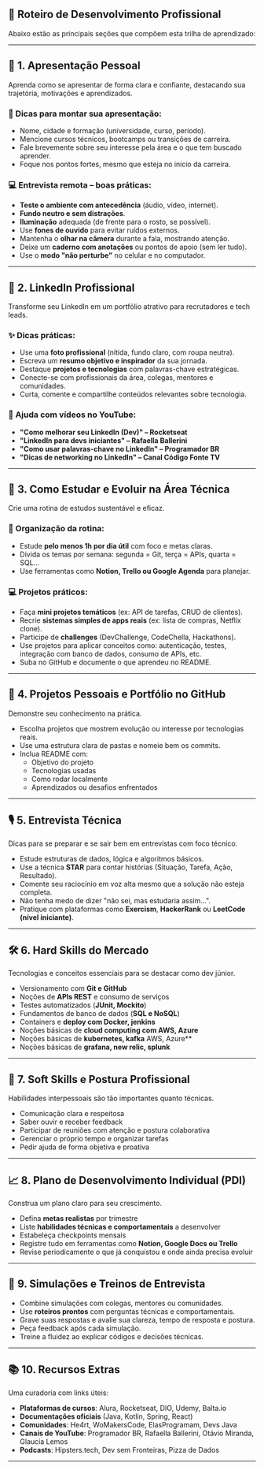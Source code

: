 ## 🧭 Roteiro de Desenvolvimento Profissional

Abaixo estão as principais seções que compõem esta trilha de aprendizado:

---

## 👤 1. Apresentação Pessoal

Aprenda como se apresentar de forma clara e confiante, destacando sua trajetória, motivações e aprendizados.

### 🎯 Dicas para montar sua apresentação:

- Nome, cidade e formação (universidade, curso, período).
- Mencione cursos técnicos, bootcamps ou transições de carreira.
- Fale brevemente sobre seu interesse pela área e o que tem buscado aprender.
- Foque nos pontos fortes, mesmo que esteja no início da carreira.

### 💻 Entrevista remota – boas práticas:

- **Teste o ambiente com antecedência** (áudio, vídeo, internet).
- **Fundo neutro e sem distrações**.
- **Iluminação** adequada (de frente para o rosto, se possível).
- Use **fones de ouvido** para evitar ruídos externos.
- Mantenha o **olhar na câmera** durante a fala, mostrando atenção.
- Deixe um **caderno com anotações** ou pontos de apoio (sem ler tudo).
- Use o **modo "não perturbe"** no celular e no computador.

---

## 💼 2. LinkedIn Profissional

Transforme seu LinkedIn em um portfólio atrativo para recrutadores e tech leads.

### ✨ Dicas práticas:

- Use uma **foto profissional** (nítida, fundo claro, com roupa neutra).
- Escreva um **resumo objetivo e inspirador** da sua jornada.
- Destaque **projetos e tecnologias** com palavras-chave estratégicas.
- Conecte-se com profissionais da área, colegas, mentores e comunidades.
- Curta, comente e compartilhe conteúdos relevantes sobre tecnologia.

### 🎥 Ajuda com vídeos no YouTube:

- **"Como melhorar seu LinkedIn (Dev)" – Rocketseat**
- **"LinkedIn para devs iniciantes" – Rafaella Ballerini**
- **"Como usar palavras-chave no LinkedIn" – Programador BR**
- **"Dicas de networking no LinkedIn" – Canal Código Fonte TV**

---

## 🧠 3. Como Estudar e Evoluir na Área Técnica

Crie uma rotina de estudos sustentável e eficaz.

### 🧩 Organização da rotina:

- Estude **pelo menos 1h por dia útil** com foco e metas claras.
- Divida os temas por semana: segunda = Git, terça = APIs, quarta = SQL...
- Use ferramentas como **Notion, Trello ou Google Agenda** para planejar.

### 💻 Projetos práticos:

- Faça **mini projetos temáticos** (ex: API de tarefas, CRUD de clientes).
- Recrie **sistemas simples de apps reais** (ex: lista de compras, Netflix clone).
- Participe de **challenges** (DevChallenge, CodeChella, Hackathons).
- Use projetos para aplicar conceitos como: autenticação, testes, integração com banco de dados, consumo de APIs, etc.
- Suba no GitHub e documente o que aprendeu no README.

---

## 🚀 4. Projetos Pessoais e Portfólio no GitHub

Demonstre seu conhecimento na prática.

- Escolha projetos que mostrem evolução ou interesse por tecnologias reais.
- Use uma estrutura clara de pastas e nomeie bem os commits.
- Inclua README com:
  - Objetivo do projeto
  - Tecnologias usadas
  - Como rodar localmente
  - Aprendizados ou desafios enfrentados

---

## 🎙️ 5. Entrevista Técnica

Dicas para se preparar e se sair bem em entrevistas com foco técnico.

- Estude estruturas de dados, lógica e algoritmos básicos.
- Use a técnica **STAR** para contar histórias (Situação, Tarefa, Ação, Resultado).
- Comente seu raciocínio em voz alta mesmo que a solução não esteja completa.
- Não tenha medo de dizer "não sei, mas estudaria assim...".
- Pratique com plataformas como **Exercism**, **HackerRank** ou **LeetCode (nível iniciante)**.

---

## 🛠️ 6. Hard Skills do Mercado

Tecnologias e conceitos essenciais para se destacar como dev júnior.

- Versionamento com **Git e GitHub**
- Noções de **APIs REST** e consumo de serviços
- Testes automatizados (**JUnit, Mockito**)
- Fundamentos de banco de dados (**SQL e NoSQL**)
- Containers e **deploy com Docker, jenkins**
- Noções básicas de **cloud computing com AWS, Azure**
- Noções básicas de **kubernetes, kafka**
AWS, Azure**
- Noções básicas de **grafana, new relic, splunk**

---

## 🤝 7. Soft Skills e Postura Profissional

Habilidades interpessoais são tão importantes quanto técnicas.

- Comunicação clara e respeitosa
- Saber ouvir e receber feedback
- Participar de reuniões com atenção e postura colaborativa
- Gerenciar o próprio tempo e organizar tarefas
- Pedir ajuda de forma objetiva e proativa

---

## 📈 8. Plano de Desenvolvimento Individual (PDI)

Construa um plano claro para seu crescimento.

- Defina **metas realistas** por trimestre
- Liste **habilidades técnicas e comportamentais** a desenvolver
- Estabeleça checkpoints mensais
- Registre tudo em ferramentas como **Notion, Google Docs ou Trello**
- Revise periodicamente o que já conquistou e onde ainda precisa evoluir

---

## 🤖 9. Simulações e Treinos de Entrevista

- Combine simulações com colegas, mentores ou comunidades.
- Use **roteiros prontos** com perguntas técnicas e comportamentais.
- Grave suas respostas e avalie sua clareza, tempo de resposta e postura.
- Peça feedback após cada simulação.
- Treine a fluidez ao explicar códigos e decisões técnicas.

---

## 📚 10. Recursos Extras

Uma curadoria com links úteis:

- **Plataformas de cursos**: Alura, Rocketseat, DIO, Udemy, Balta.io
- **Documentações oficiais** (Java, Kotlin, Spring, React)
- **Comunidades**: He4rt, WoMakersCode, ElasProgramam, Devs Java
- **Canais de YouTube**: Programador BR, Rafaella Ballerini, Otávio Miranda, Glaucia Lemos
- **Podcasts**: Hipsters.tech, Dev sem Fronteiras, Pizza de Dados

---
